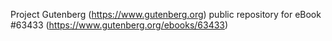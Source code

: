 Project Gutenberg (https://www.gutenberg.org) public repository for eBook #63433 (https://www.gutenberg.org/ebooks/63433)
